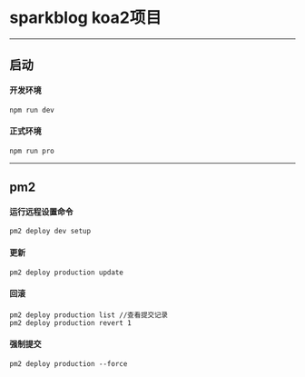 # sparkblog koa2项目 

---

## 启动 

#### 开发环境
```
npm run dev
```

#### 正式环境
```
npm run pro
```

<!-- 
> ctx 上下文中包含request与response方法

**ctx.request与ctx.req的区别**

前者是koa2封装好的，后者是node原生的req
> ctx.response与ctx.res同理 -->
---
## pm2 

#### 运行远程设置命令
```
pm2 deploy dev setup
```

#### 更新

```
pm2 deploy production update
```

#### 回滚

```shell
pm2 deploy production list //查看提交记录
pm2 deploy production revert 1
```



#### 强制提交 

```
pm2 deploy production --force
```